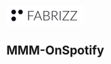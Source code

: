 <picture>
  <source media="(prefers-color-scheme: dark)" srcset=".github/content/logo-fabrizz-white.svg">
  <source media="(prefers-color-scheme: light)" srcset=".github/content/logo-fabrizz-githubgray.svg">
  <img alt="Fabrizz logo" src=".github/content/logo-fabrizz-fill.png">
</picture>

# MMM-OnSpotify